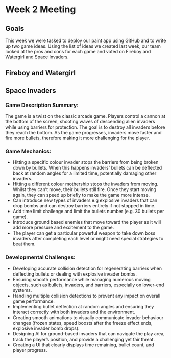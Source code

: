# Week 2 Meeting

## Goals
This week we were tasked to deploy our paint app using GitHub and to write up two game ideas. Using the list of ideas we created last week, our team looked at the pros and cons for each game and voted on Fireboy and Watergirl and Space Invaders.

## Fireboy and Watergirl


## Space Invaders
### Game Description Summary:
The game is a twist on the classic arcade game. Players control a cannon at the bottom of the screen, shooting waves of descending alien invaders while using barriers for protection. The goal is to destroy all invaders before they reach the bottom. As the game progresses, invaders move faster and fire more bullets, therefore making it more challenging for the player.

### Game Mechanics:
- Hitting a specific colour invader stops the barriers from being broken down by bullets. When this happens invaders' bullets can be deflected back at random angles for a limited time, potentially damaging other invaders.
- ⁠Hitting a different colour mothership stops the invaders from moving. Whilst they can’t move, their bullets still fire. Once they start moving again, they can speed up briefly to make the game more intense.
- ⁠Can introduce new types of invaders e.g explosive invaders that can drop bombs and can destroy barriers entirely if not stopped in time.
- Add time limit challenge and limit the bullets number (e.g. 30 bullets per game).
- Introduce ground based enemies that move toward the player as it will add more pressure and excitement to the game.
- The player can get a particular powerful weapon to take down boss invaders after completing each level or might need special strategies to beat them.

### Developmental Challenges:
- Developing accurate collision detection for regenerating barriers when deflecting bullets or dealing with explosive invader bombs.
- Ensuring smooth performance while managing numerous moving objects, such as bullets, invaders, and barriers, especially on lower-end systems.
- Handling multiple collision detections to prevent any impact on overall game performance.
- Implementing bullet deflection at random angles and ensuring they interact correctly with both invaders and the environment.
- Creating smooth animations to visually communicate invader behaviour changes (frozen states, speed boosts after the freeze effect ends, explosive invader bomb drops).
- Designing AI for ground-based invaders that can navigate the play area, track the player’s position, and provide a challenging yet fair threat.
- Creating a UI that clearly displays time remaining, bullet count, and player progress.


